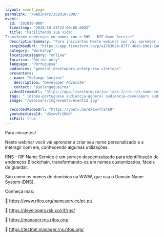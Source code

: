 ```yaml
---
layout: event_page
permalink: "/webinars/202010-008/"
event:
  id: "202010-008"
  timestamp: "2020-10-28T22:00:00.000Z"
  title: "Facilitando sua vida:
Transforme endereços em nomes com o RNS - RIF Name Service"
  descriptionSummary: "Para iniciantes Neste webinar voc vai aprender a criar seu nome personalizado e a interagir com ele, conhecendo algumas utiliza es. RNS - R…"
  rsvpEmbedUrl: "https://app.livestorm.co/p/a1763628-87f7-46ab-b961-2a68ab9c66eb/form"
  category: "Workshop"
  locationCategory: "online"
  location: "Online only"
  language: "Portuguese"
  audiences: "general,developers,enterprise,startups"
  presenters:
  - name: "Solange Gueiros"
    description: "Developer Advocate"
    contact: "@solangegueiros"
  videoStreamUrl: "https://app.livestorm.co/iov-labs-1/rns-rsk-name-service"
  tags: " idioma-portuguese audiencia-general audiencia-developers audiencia-enterprise audiencia-startups recent"
  image: "/webinars/img/events/event12.jpg"

  recordedVideoUrl: "https://youtu.be/dXzwvfcShk0"
  youtubeVideoId: "dXzwvfcShk0"
  isPast: true
---
```



Para iniciantes!

Neste webinar você vai aprender a criar seu nome personalizado e a interagir com ele, conhecendo algumas utilizações.

RNS - RIF Name Service é um serviço descentralizado para identificação de endereços Blockchain, transformando-os em nomes customizados, fáceis de guardar.

São como os nomes de domínios na WWW, que usa o Domain Name System (DNS).

Conheça mas:

🔵 https://www.rifos.org/nameservice/pt-pt/

🔵 https://developers.rsk.co/rif/rns/

🔵 https://manager.rns.rifos.org/

🔵 https://testnet.manager.rns.rifos.org/

